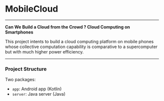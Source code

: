 # MobileCloud
---
**Can We Build a Cloud from the Crowd ? Cloud Computing on Smartphones**

This project intents to build a cloud computing platform on mobile phones whose collective computation capability is comparative to a supercomputer but with much higher power efficiency.

---

### Project Structure
Two packages:
- ```app```: Android app (Kotlin)
- ```server```: Java server (Java)
